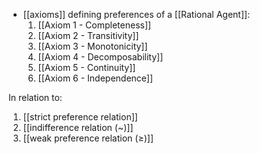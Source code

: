 - [[axioms]] defining preferences of a [[Rational Agent]]:
	1. [[Axiom 1 - Completeness]]
	2. [[Axiom 2 - Transitivity]]
	3. [[Axiom 3 - Monotonicity]]
	4. [[Axiom 4 - Decomposability]]
	5. [[Axiom 5 - Continuity]]
	6. [[Axiom 6 - Independence]]

In relation to:
1. [[strict preference relation]]
2. [[indifference relation (~)]]
3. [[weak preference relation (≥)]]

